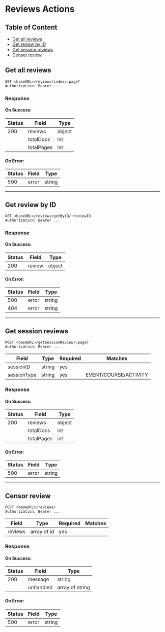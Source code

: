 # Reviews Actions

## Table of Content

- [Get all reviews](#get-all-reviews)
- [Get review by ID](#get-review-by-ID)
- [Get session reviews](#get-session-reviews)
- [Censor review](#censor-review)

## Get all reviews

```
GET <baseURL>/reviews/index/:page?
Authorization: Bearer ...
```

### Response

#### On Success:

| Status | Field      | Type   |
| ------ | ---------- | ------ |
| 200    | reviews    | object |
|        | totalDocs  | int    |
|        | totalPages | int    |

#### On Error:

| Status | Field | Type   |
| ------ | ----- | ------ |
| 500    | error | string |

---

## Get review by ID

```
GET <baseURL>/reviews/getByID/:reviewID
Authorization: Bearer ...
```

### Response

#### On Success:

| Status | Field  | Type   |
| ------ | ------ | ------ |
| 200    | review | object |

#### On Error:

| Status | Field | Type   |
| ------ | ----- | ------ |
| 500    | error | string |
| 404    | error | string |

---

## Get session reviews

```
POST <baseURL>/getSessionReview/:page?
Authorization: Bearer ...
```

| Field       | Type   | Required | Matches               |
| ----------- | ------ | -------- | --------------------- |
| sessionID   | string | yes      |                       |
| sessionType | string | yes      | EVENT/COURSE/ACTIVITY |

### Response

#### On Success:

| Status | Field      | Type   |
| ------ | ---------- | ------ |
| 200    | reviews    | object |
|        | totalDocs  | int    |
|        | totalPages | int    |

#### On Error:

| Status | Field | Type   |
| ------ | ----- | ------ |
| 500    | error | string |

---

## Censor review

```
POST <baseURL>/reviews/
Authorization: Bearer ...
```

| Field   | Type        | Required | Matches |
| ------- | ----------- | -------- | ------- |
| reviews | array of id | yes      |         |

### Response

#### On Success:

| Status | Field     | Type            |
| ------ | --------- | --------------- |
| 200    | message   | string          |
|        | unhandled | array of string |

#### On Error:

| Status | Field | Type   |
| ------ | ----- | ------ |
| 500    | error | string |

